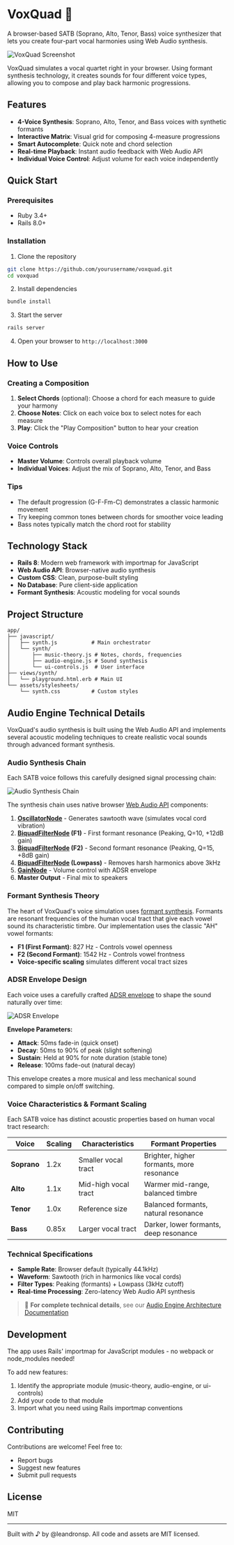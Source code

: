 # VoxQuad 🎵

A browser-based SATB (Soprano, Alto, Tenor, Bass) voice synthesizer that lets you create four-part vocal harmonies using Web Audio synthesis.

![VoxQuad Screenshot](docs/images/voxquad-screenshot.png)

VoxQuad simulates a vocal quartet right in your browser. Using formant synthesis technology, it creates sounds for four different voice types, allowing you to compose and play back harmonic progressions.

## Features

- **4-Voice Synthesis**: Soprano, Alto, Tenor, and Bass voices with synthetic formants
- **Interactive Matrix**: Visual grid for composing 4-measure progressions  
- **Smart Autocomplete**: Quick note and chord selection
- **Real-time Playback**: Instant audio feedback with Web Audio API
- **Individual Voice Control**: Adjust volume for each voice independently

## Quick Start

### Prerequisites
- Ruby 3.4+
- Rails 8.0+

### Installation

1. Clone the repository
```bash
git clone https://github.com/yourusername/voxquad.git
cd voxquad
```

2. Install dependencies
```bash
bundle install
```

3. Start the server
```bash
rails server
```

4. Open your browser to `http://localhost:3000`

## How to Use

### Creating a Composition

1. **Select Chords** (optional): Choose a chord for each measure to guide your harmony
2. **Choose Notes**: Click on each voice box to select notes for each measure
3. **Play**: Click the "Play Composition" button to hear your creation

### Voice Controls

- **Master Volume**: Controls overall playback volume
- **Individual Voices**: Adjust the mix of Soprano, Alto, Tenor, and Bass

### Tips

- The default progression (G-F-Fm-C) demonstrates a classic harmonic movement
- Try keeping common tones between chords for smoother voice leading
- Bass notes typically match the chord root for stability

## Technology Stack

- **Rails 8**: Modern web framework with importmap for JavaScript
- **Web Audio API**: Browser-native audio synthesis
- **Custom CSS**: Clean, purpose-built styling
- **No Database**: Pure client-side application
- **Formant Synthesis**: Acoustic modeling for vocal sounds

## Project Structure

```
app/
├── javascript/
│   ├── synth.js           # Main orchestrator
│   └── synth/
│       ├── music-theory.js # Notes, chords, frequencies
│       ├── audio-engine.js # Sound synthesis
│       └── ui-controls.js  # User interface
├── views/synth/
│   └── playground.html.erb # Main UI
└── assets/stylesheets/
    └── synth.css          # Custom styles
```

## Audio Engine Technical Details

VoxQuad's audio synthesis is built using the Web Audio API and implements several acoustic modeling techniques to create realistic vocal sounds through advanced formant synthesis.

### Audio Synthesis Chain

Each SATB voice follows this carefully designed signal processing chain:

![Audio Synthesis Chain](docs/images/audio-synthesis-chain.png)

The synthesis chain uses native browser [Web Audio API](https://developer.mozilla.org/en-US/docs/Web/API/Web_Audio_API/Using_Web_Audio_API#audio_context) components:

1. **[OscillatorNode](https://developer.mozilla.org/en-US/docs/Web/API/OscillatorNode)** - Generates sawtooth wave (simulates vocal cord vibration)
2. **[BiquadFilterNode](https://developer.mozilla.org/en-US/docs/Web/API/BiquadFilterNode) (F1)** - First formant resonance (Peaking, Q=10, +12dB gain)
3. **[BiquadFilterNode](https://developer.mozilla.org/en-US/docs/Web/API/BiquadFilterNode) (F2)** - Second formant resonance (Peaking, Q=15, +8dB gain)
4. **[BiquadFilterNode](https://developer.mozilla.org/en-US/docs/Web/API/BiquadFilterNode) (Lowpass)** - Removes harsh harmonics above 3kHz
5. **[GainNode](https://developer.mozilla.org/en-US/docs/Web/API/GainNode)** - Volume control with ADSR envelope
6. **Master Output** - Final mix to speakers

### Formant Synthesis Theory

The heart of VoxQuad's voice simulation uses [formant synthesis](https://en.wikipedia.org/wiki/Formant). Formants are resonant frequencies of the human vocal tract that give each vowel sound its characteristic timbre. Our implementation uses the classic "AH" vowel formants:

- **F1 (First Formant)**: 827 Hz - Controls vowel openness
- **F2 (Second Formant)**: 1542 Hz - Controls vowel frontness
- **Voice-specific scaling** simulates different vocal tract sizes

### ADSR Envelope Design

Each voice uses a carefully crafted [ADSR envelope](https://en.wikipedia.org/wiki/Envelope_(music)) to shape the sound naturally over time:

![ADSR Envelope](docs/images/adsr-envelope.png)

**Envelope Parameters:**
- **Attack**: 50ms fade-in (quick onset)
- **Decay**: 50ms to 90% of peak (slight softening)
- **Sustain**: Held at 90% for note duration (stable tone)
- **Release**: 100ms fade-out (natural decay)

This envelope creates a more musical and less mechanical sound compared to simple on/off switching.

### Voice Characteristics & Formant Scaling

Each SATB voice has distinct acoustic properties based on human vocal tract research:

| Voice | Scaling | Characteristics | Formant Properties |
|-------|---------|----------------|-------------------|
| **Soprano** | 1.2x | Smaller vocal tract | Brighter, higher formants, more resonance |
| **Alto** | 1.1x | Mid-high vocal tract | Warmer mid-range, balanced timbre |
| **Tenor** | 1.0x | Reference size | Balanced formants, natural resonance |
| **Bass** | 0.85x | Larger vocal tract | Darker, lower formants, deep resonance |

### Technical Specifications

- **Sample Rate**: Browser default (typically 44.1kHz)
- **Waveform**: Sawtooth (rich in harmonics like vocal cords)
- **Filter Types**: Peaking (formants) + Lowpass (3kHz cutoff)
- **Real-time Processing**: Zero-latency Web Audio API synthesis

> 📖 **For complete technical details**, see our [Audio Engine Architecture Documentation](docs/voxquad-audio-engine-markdown.md)

## Development

The app uses Rails' importmap for JavaScript modules - no webpack or node_modules needed!

To add new features:
1. Identify the appropriate module (music-theory, audio-engine, or ui-controls)
2. Add your code to that module
3. Import what you need using Rails importmap conventions

## Contributing

Contributions are welcome! Feel free to:
- Report bugs
- Suggest new features
- Submit pull requests

## License

MIT

---

Built with ♪ by @leandronsp. All code and assets are MIT licensed.
